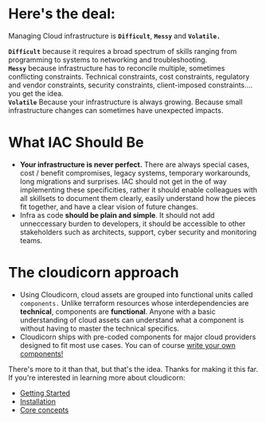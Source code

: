 # Here's the deal:

Managing Cloud infrastructure is **`Difficult`**, **`Messy`** and **`Volatile.`**

**`Difficult`** because it requires a broad spectrum of skills ranging from programming to systems to networking and troubleshooting. \
**`Messy`** because infrastructure has to reconcile multiple, sometimes conflicting constraints.  Technical constraints, cost constraints, regulatory and vendor constraints, security constraints, client-imposed constraints.... you get the idea.\
**`Volatile`**  Because your infrastructure is always growing.  Because small infrastructure changes can sometimes have unexpected impacts.

# What IAC Should Be

- **Your infrastructure is never perfect.**  There are always special cases, cost / benefit compromises, legacy systems, temporary workarounds, long migrations and surprises.  IAC should not get in the of way implementing these specificities, rather it should enable colleagues with all skillsets to document them clearly, easily understand how the pieces fit together, and have a clear vision of future changes.
- Infra as code **should be plain and simple**.  It should not add unneccessary burden to developers, it should be accessible to other stakeholders such as architects, support, cyber security and monitoring teams.

# The cloudicorn approach

- Using Cloudicorn, cloud assets are grouped into functional units called `components.`  Unlike terraform resources whose interdependencies are **technical**, components are **functional**.  Anyone with a basic understanding of cloud assets can understand what a component is without having to master the technical specifics.
- Cloudicorn ships with pre-coded components for major cloud providers designed to fit most use cases.  You can of course [write your own components!](docs/component_guidelines.md)

There's more to it than that, but that's the idea.  Thanks for making it this far.  If you're interested in learning more about cloudicorn:

- [Getting Started](docs/)
- [Installation](docs/installation.md)
- [Core concepts](docs/core_concepts.md)

